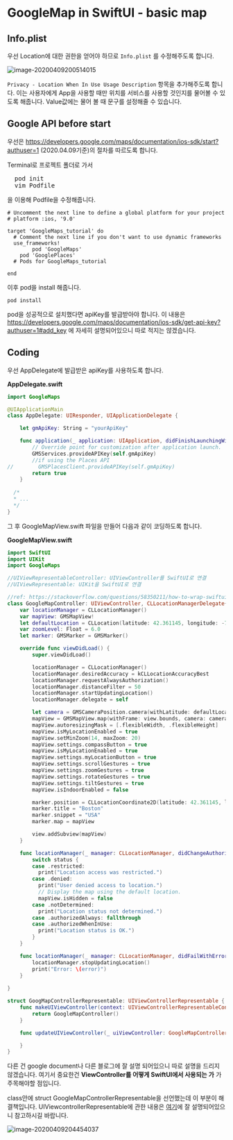 # GoogleMap in SwiftUI - basic map

## Info.plist

우선 Location에 대한 권한을 얻어야 하므로 `Info.plist` 를 수정해주도록 합니다.

![image-20200409200514015](README.assets/image-20200409200514015.png)

`Privacy - Location When In Use Usage Description` 항목을 추가해주도록 합니다.
이는 사용자에게 App을 사용할 때만 위치를 서비스를 사용할 것인지를 물어볼 수 있도록 해줍니다.
Value값에는 물어 볼 때 문구를 설정해줄 수 있습니다.

## Google API before start

우선은 https://developers.google.com/maps/documentation/ios-sdk/start?authuser=1 (2020.04.09기준)의 절차를 따르도록 합니다.

Terminal로 프로젝트 폴더로 가서 

<pre>
  pod init
  vim Podfile
</pre>

을 이용해 Podfile을 수정해줍니다.

```shell
# Uncomment the next line to define a global platform for your project
# platform :ios, '9.0'

target 'GoogleMaps_tutorial' do
  # Comment the next line if you don't want to use dynamic frameworks
  use_frameworks!
		pod 'GoogleMaps'
  	pod 'GooglePlaces'
  # Pods for GoogleMaps_tutorial

end
```

이후 pod을 install 해줍니다.

`pod install`



pod을 성공적으로 설치했다면 apiKey를 발급받아야 합니다. 이 내용은 https://developers.google.com/maps/documentation/ios-sdk/get-api-key?authuser=1#add_key 에 자세히 설명되어있으니 따로 적지는 않겠습니다.

## Coding

우선 AppDelegate에 발급받은 apiKey를 사용하도록 합니다.

**AppDelegate.swift**

```swift
import GoogleMaps

@UIApplicationMain
class AppDelegate: UIResponder, UIApplicationDelegate {

    let gmApiKey: String = "yourApiKey"

    func application(_ application: UIApplication, didFinishLaunchingWithOptions launchOptions: [UIApplication.LaunchOptionsKey: Any]?) -> Bool {
        // Override point for customization after application launch.
        GMSServices.provideAPIKey(self.gmApiKey)
        //if using the Places API
//        GMSPlacesClient.provideAPIKey(self.gmApiKey)
        return true
    }
  
  /*
  * ...
  */
}
```



그 후 GoogleMapView.swift 파일을 만들어 다음과 같이 코딩하도록 합니다.

**GoogleMapView.swift**

```swift
import SwiftUI
import UIKit
import GoogleMaps

//UIViewRepresentableController: UIViewController를 SwiftUI로 연결
//UIViewRepresentable: UIKit을 SwiftUI로 연결

//ref: https://stackoverflow.com/questions/58350211/how-to-wrap-swiftui-view-into-uiviewcontrollerrepresentable-so-that-google-maps
class GoogleMapController: UIViewController, CLLocationManagerDelegate{
    var locationManager = CLLocationManager()
    var mapView: GMSMapView!
    let defaultLocation = CLLocation(latitude: 42.361145, longitude: -71.057083)
    var zoomLevel: Float = 6.0
    let marker: GMSMarker = GMSMarker()

    override func viewDidLoad() {
        super.viewDidLoad()

        locationManager = CLLocationManager()
        locationManager.desiredAccuracy = kCLLocationAccuracyBest
        locationManager.requestAlwaysAuthorization()
        locationManager.distanceFilter = 50
        locationManager.startUpdatingLocation()
        locationManager.delegate = self

        let camera = GMSCameraPosition.camera(withLatitude: defaultLocation.coordinate.latitude, longitude: defaultLocation.coordinate.longitude, zoom: zoomLevel)
        mapView = GMSMapView.map(withFrame: view.bounds, camera: camera)
        mapView.autoresizingMask = [.flexibleWidth, .flexibleHeight]
        mapView.isMyLocationEnabled = true
        mapView.setMinZoom(14, maxZoom: 20)
        mapView.settings.compassButton = true
        mapView.isMyLocationEnabled = true
        mapView.settings.myLocationButton = true
        mapView.settings.scrollGestures = true
        mapView.settings.zoomGestures = true
        mapView.settings.rotateGestures = true
        mapView.settings.tiltGestures = true
        mapView.isIndoorEnabled = false

        marker.position = CLLocationCoordinate2D(latitude: 42.361145, longitude: -71.057083)
        marker.title = "Boston"
        marker.snippet = "USA"
        marker.map = mapView

        view.addSubview(mapView)
    }

    func locationManager(_ manager: CLLocationManager, didChangeAuthorization status: CLAuthorizationStatus) {
        switch status {
        case .restricted:
          print("Location access was restricted.")
        case .denied:
          print("User denied access to location.")
          // Display the map using the default location.
          mapView.isHidden = false
        case .notDetermined:
          print("Location status not determined.")
        case .authorizedAlways: fallthrough
        case .authorizedWhenInUse:
          print("Location status is OK.")
        }
    }

    func locationManager(_ manager: CLLocationManager, didFailWithError error: Error) {
        locationManager.stopUpdatingLocation()
        print("Error: \(error)")
    }
    
}

struct GoogMapControllerRepresentable: UIViewControllerRepresentable {
    func makeUIViewController(context: UIViewControllerRepresentableContext<GoogMapControllerRepresentable>) -> GoogleMapController {
        return GoogleMapController()
    }

    func updateUIViewController(_ uiViewController: GoogleMapController, context: UIViewControllerRepresentableContext<GoogMapControllerRepresentable>) {

    }
}
```

다른 건 google document나 다른 블로그에 잘 설명 되어있으니 따로 설명을 드리지 않겠습니다.
여기서 중요한건 **ViewController를 어떻게 SwiftUI에서 사용되는 가** 가 주목해야할 점입니다.

class안에 struct GoogleMapControllerRepresentable을 선언했는데 이 부분이 해결책입니다.
UIViewcontrollerRepresentable에 관한 내용은 [여기](https://zeddios.tistory.com/763)에 잘 설명되어있으니 참고하시길 바랍니다.

![image-20200409204454037](README.assets/image-20200409204454037.png)

